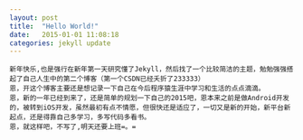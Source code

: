 ```yaml
---
layout: post
title:  "Hello World!"
date:   2015-01-01 11:08:18
categories: jekyll update
---
```

    新年快乐,也是强行在新年第一天研究懂了Jekyll，然后找了一个比较简洁的主题，勉勉强强搭起了自己人生中的第二个博客（第一个CSDN已经夭折了233333）
    恩，开这个博客主要还是想记录一下自己在今后程序猿生涯中学习和生活的点点滴滴。
    恩，新的一年已经到来了，还是简单的规划一下自己的2015吧，恩本来之前是做Android开发的，被转到iOS开发，虽然最初有点不情愿，但很快还是适应了，一切又是新的开始，新平台新起点，还是得靠自己多学习，多写代码多看书。
    恩，就这样吧，不写了,明天还要上班=。=
    
